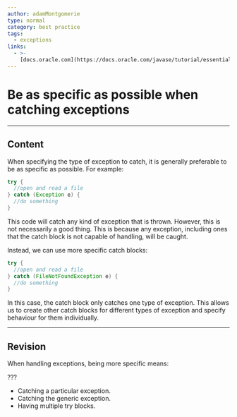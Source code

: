 ```yaml
---
author: adamMontgomerie
type: normal
category: best practice
tags:
  - exceptions
links:
  - >-
    [docs.oracle.com](https://docs.oracle.com/javase/tutorial/essential/exceptions/advantages.html){website}
---
```


# Be as specific as possible when catching exceptions


---

## Content

When specifying the type of exception to catch, it is generally preferable to be as specific as possible. For example:

```java
try {
  //open and read a file
} catch (Exception e) {
  //do something
}
```

This code will catch any kind of exception that is thrown. However, this is not necessarily a good thing. This is because any exception, including ones that the catch block is not capable of handling, will be caught.

Instead, we can use more specific catch blocks:

```java
try {
  //open and read a file
} catch (FileNotFoundException e) {
  //do something
}
```

In this case, the catch block only catches one type of exception. This allows us to create other catch blocks for different types of exception and specify behaviour for them individually.


---

## Revision

When handling exceptions, being more specific means:

???

- Catching a particular exception.
- Catching the generic exception.
- Having multiple try blocks.
